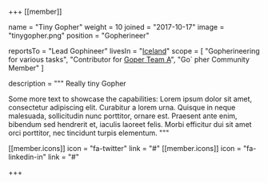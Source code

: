 +++
[[member]]

  name = "Tiny Gopher"
  weight = 10
  joined = "2017-10-17"
  image = "tinygopher.png"
  position = "Gopherineer"

  reportsTo = "Lead Gophineer"
  livesIn = "[Iceland](https://www.google.com/maps/place/Iceland/)"
  scope = [
    "Gopherineering for various tasks",
    "Contributor for [Goper Team A](#)",
  "Go`  pher Community Member"
  ]

  description = """
Really tiny Gopher

Some more text to showcase the capabilities:
Lorem ipsum dolor sit amet, consectetur adipiscing elit.
Curabitur a lorem urna.
Quisque in neque malesuada, sollicitudin nunc porttitor, ornare est.
Praesent ante enim, bibendum sed hendrerit et, iaculis laoreet felis.
Morbi efficitur dui sit amet orci porttitor, nec tincidunt turpis elementum.
"""

  [[member.icons]]
    icon = "fa-twitter"
    link = "#"
  [[member.icons]]
    icon = "fa-linkedin-in"
    link = "#"

+++

